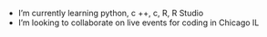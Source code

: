-  I’m currently learning python, c ++, c, R, R Studio
-  I’m looking to collaborate on live events for coding in Chicago IL


